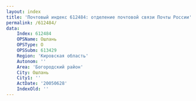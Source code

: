 ```yaml
---
layout: index
title: 'Почтовый индекс 612484: отделение почтовой связи Почты России'
permalink: /612484/
data:
    Index: 612484
    OPSName: Ошлань
    OPSType: О
    OPSSubm: 613429
    Region: 'Кировская область'
    Autonom: ''
    Area: 'Богородский район'
    City: Ошлань
    City1: ''
    ActDate: '20050628'
    IndexOld: ''
---
```

